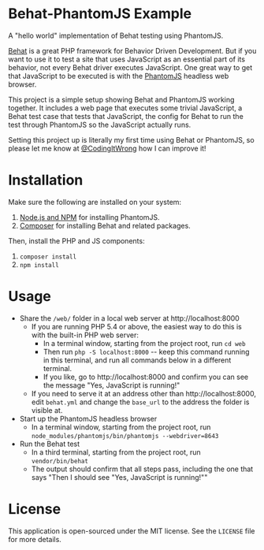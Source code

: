 # Behat-PhantomJS Example

A "hello world" implementation of Behat testing using PhantomJS.

[Behat](http://docs.behat.org/en/latest/) is a great PHP framework for Behavior Driven Development. But if you want to use it to test a site that uses JavaScript as an essential part of its behavior, not every Behat driver executes JavaScript. One great way to get that JavaScript to be executed is with the [PhantomJS](http://phantomjs.org/) headless web browser.

This project is a simple setup showing Behat and PhantomJS working together. It includes a web page that executes some trivial JavaScript, a Behat test case that tests that JavaScript, the config for Behat to run the test through PhantomJS so the JavaScript actually runs.

Setting this project up is literally my first time using Behat or PhantomJS, so please let me know at [@CodingItWrong](https://twitter.com/CodingItWrong) how I can improve it!

# Installation

Make sure the following are installed on your system:

1. [Node.js and NPM](http://nodejs.org/) for installing PhantomJS.
2. [Composer](https://getcomposer.org/doc/00-intro.md) for installing Behat and related packages.

Then, install the PHP and JS components:

1. `composer install`
2. `npm install`

# Usage

- Share the `/web/` folder in a local web server at http://localhost:8000
    - If you are running PHP 5.4 or above, the easiest way to do this is with the built-in PHP web server:
        - In a terminal window, starting from the project root, run `cd web`
        - Then run `php -S localhost:8000` -- keep this command running in this terminal, and run all commands below in a different terminal.
        - If you like, go to http://localhost:8000 and confirm you can see the message "Yes, JavaScript is running!"
    - If you need to serve it at an address other than http://localhost:8000, edit `behat.yml` and change the `base_url` to the address the folder is visible at.
- Start up the PhantomJS headless browser
    - In a terminal window, starting from the project root, run `node_modules/phantomjs/bin/phantomjs --webdriver=8643`
- Run the Behat test
    - In a third terminal, starting from the project root, run `vendor/bin/behat`
    - The output should confirm that all steps pass, including the one that says "Then I should see "Yes, JavaScript is running!""

# License

This application is open-sourced under the MIT license. See the `LICENSE` file for more details.

